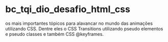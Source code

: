 # bc_tqi_dio_desafio_html_css
os mais importantes tópicos para alavancar no mundo das animações utilizando CSS. Dentre eles o CSS Transitions utilizando pseudo elementos e pseudo classes e também CSS @keyframes.
